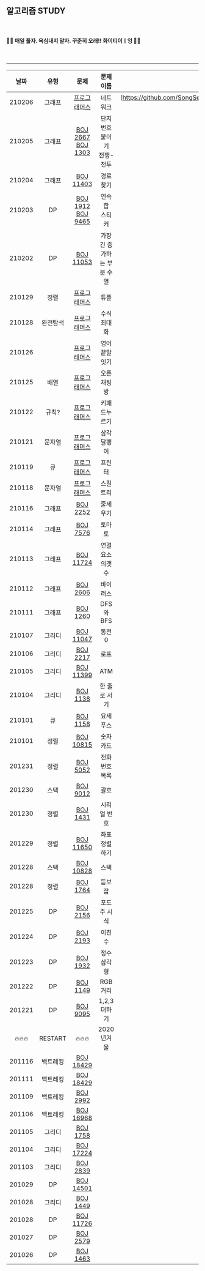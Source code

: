 ## 알고리즘 STUDY

<br>

#### 🙋‍♀️ 매일 풀자. 욕심내지 말자. 꾸준히 오래!! 화이티이ㅣ잉 🙋‍♀️  ####

<br>


----------------


|날짜|유형|문제|문제 이름|이동|
|:--------:|:--------:|:-------------:|:-------------:|:--:|
|210206|그래프|[프로그래머스](https://programmers.co.kr/learn/courses/30/lessons/43162)|네트워크|(https://github.com/SongSeoYoung/algorithm/tree/master/Programmers/%5BProgrammers%5D네트워크)
|210205|그래프|[BOJ 2667](https://www.acmicpc.net/problem/2667)<br>[BOJ 1303](https://www.acmicpc.net/problem/1303)|단지번호붙이기<br>전쟁-전투|[👉](https://github.com/SongSeoYoung/algorithm/tree/master/BOJ/%5BBOJ%5D2667)<br>[👉](https://github.com/SongSeoYoung/algorithm/tree/master/BOJ/%5BBOJ%5D1303)
|210204|그래프|[BOJ 11403](https://www.acmicpc.net/problem/11403)|경로찾기|[👉](https://github.com/SongSeoYoung/algorithm/tree/master/BOJ/%5BBOJ%5D11403)
|210203|DP|[BOJ 1912](https://www.acmicpc.net/problem/1912)<br>[BOJ 9465](https://www.acmicpc.net/problem/9465)|연속 합<br>스티커|[👉](https://github.com/SongSeoYoung/algorithm/tree/master/BOJ/%5BBOJ%5D1912)<br>[👉](https://github.com/SongSeoYoung/algorithm/tree/master/BOJ/%5BBOJ%5D9465)
|210202|DP|[BOJ 11053](https://www.acmicpc.net/problem/11053)|가장 긴 증가하는 부분 수열|[👉](https://github.com/SongSeoYoung/algorithm/tree/master/BOJ/%5BBOJ%5D11053)
|210129|정렬|[프로그래머스](https://programmers.co.kr/learn/courses/30/lessons/64065)|튜플|[👉](https://github.com/SongSeoYoung/algorithm/tree/master/Programmers/%5BProgrammers%5D튜플)
|210128|완전탐색|[프로그래머스](https://programmers.co.kr/learn/courses/30/lessons/67257)|수식 최대화|[👉](https://github.com/SongSeoYoung/algorithm/tree/master/Programmers/%5BProgrammers%5D수식최대화)
|210126||[프로그래머스](https://programmers.co.kr/learn/courses/30/lessons/12981)|영어 끝말잇기|[👉](https://github.com/SongSeoYoung/algorithm/tree/master/Programmers/%5BProgrammers%5D영어끝말잇기)
|210125|배열|[프로그래머스](https://programmers.co.kr/learn/courses/30/lessons/42888)|오픈채팅방|[👉](https://github.com/SongSeoYoung/algorithm/tree/master/Programmers/%5BProgrammers%5D오픈채팅방)
|210122|규칙?|[프로그래머스](https://programmers.co.kr/learn/courses/30/lessons/67256)|키패드누르기|[👉](https://github.com/SongSeoYoung/algorithm/tree/master/Programmers/%5BProgrammers%5D키패드누르기)
|210121|문자열|[프로그래머스](https://programmers.co.kr/learn/courses/30/lessons/68645)|삼각달팽이|[👉](https://github.com/SongSeoYoung/algorithm/tree/master/Programmers/%5BProgrammers%5D삼각달팽이)
|210119|큐|[프로그래머스](https://programmers.co.kr/learn/courses/30/lessons/42587)|프린터|[👉](https://github.com/SongSeoYoung/algorithm/tree/master/Programmers/%5BProgrammers%5DPrinter)
|210118|문자열|[프로그래머스](https://programmers.co.kr/learn/courses/30/lessons/49993?language=swift#)|스킬트리|[👉](https://github.com/SongSeoYoung/algorithm/tree/master/Programmers/%5BProgrammers%5DskillTree)
|210116|그래프|[BOJ 2252](https://www.acmicpc.net/problem/2252)|줄세우기|[👉](https://github.com/SongSeoYoung/algorithm/tree/master/BOJ/%5BBOJ%5D2252)
|210114|그래프|[BOJ 7576](https://www.acmicpc.net/problem/7576)|토마토|[👉](https://github.com/SongSeoYoung/algorithm/tree/master/BOJ/%5BBOJ%5D7576)
|210113|그래프|[BOJ 11724](https://www.acmicpc.net/problem/11724)|연결요소의갯수|[👉](https://github.com/SongSeoYoung/algorithm/tree/master/BOJ/%5BBOJ%5D11724)
|210112|그래프|[BOJ 2606](https://www.acmicpc.net/problem/2606)|바이러스|[👉](https://github.com/SongSeoYoung/algorithm/tree/master/BOJ/%5BBOJ%5D2606)
|210111|그래프|[BOJ 1260](https://www.acmicpc.net/problem/1260)|DFS와BFS|[👉](https://github.com/SongSeoYoung/algorithm/tree/master/BOJ/%5BBOJ%5D1260)
|210107|그리디|[BOJ 11047](https://www.acmicpc.net/problem/11047)|동전 0|[👉](https://github.com/SongSeoYoung/algorithm/tree/master/BOJ/%5BBOJ%5D11047)
|210106|그리디|[BOJ 2217](https://www.acmicpc.net/problem/2217)|로프|[👉](https://github.com/SongSeoYoung/algorithm/tree/master/BOJ/%5BBOJ%5D2217)
|210105|그리디|[BOJ 11399](https://www.acmicpc.net/problem/11399)|ATM|[👉](https://github.com/SongSeoYoung/algorithm/tree/master/BOJ/%5BBOJ%5D11399)
|210104|그리디|[BOJ 1138](https://www.acmicpc.net/problem/1138) | 한 줄로 서기|[👉](https://github.com/SongSeoYoung/algorithm/tree/master/BOJ/%5BBOJ%5D1138)
|210101|큐|[BOJ 1158](https://www.acmicpc.net/problem/1158) | 요세푸스 |[👉](https://github.com/SongSeoYoung/algorithm/tree/master/BOJ/%5BBOJ%5D1158)
|210101|정렬|[BOJ 10815](https://www.acmicpc.net/problem/10815)|숫자카드|[👉](https://github.com/SongSeoYoung/algorithm/tree/master/BOJ/%5BBOJ%5D10815)
|201231|정렬|[BOJ 5052](https://www.acmicpc.net/problem/5052)|전화번호 목록|[👉](https://github.com/SongSeoYoung/algorithm/tree/master/BOJ/%5BBOJ%5D5052)
|201230|스택|[BOJ 9012](https://www.acmicpc.net/problem/9012)|괄호|[👉](https://github.com/SongSeoYoung/algorithm/tree/master/BOJ/%5BBOJ%5D9012)
|201230|정렬|[BOJ 1431](https://www.acmicpc.net/problem/1431)|시리얼 번호|[👉](https://github.com/SongSeoYoung/algorithm/tree/master/BOJ/%5BBOJ%5D1431)
|201229|정렬|[BOJ 11650](https://www.acmicpc.net/problem/11650)|좌표 정렬하기|[👉](https://github.com/SongSeoYoung/algorithm/tree/master/BOJ/%5BBOJ%5D11650)
|201228|스택|[BOJ 10828](https://www.acmicpc.net/problem/10828)|스택|[👉](https://github.com/SongSeoYoung/algorithm/tree/master/BOJ/%5BBOJ%5D10828)
|201228|정렬|[BOJ 1764](https://www.acmicpc.net/problem/1764)|듣보잡|[👉](https://github.com/SongSeoYoung/algorithm/tree/master/BOJ/%5BBOJ%5D1764)
|201225|DP|[BOJ 2156](https://www.acmicpc.net/problem/2156)|포도주 시식|[👉](https://github.com/SongSeoYoung/algorithm/tree/master/BOJ/%5BBOJ%5D2156)
|201224|DP|[BOJ 2193](https://www.acmicpc.net/problem/2193)|이친수|[👉](https://github.com/SongSeoYoung/algorithm/tree/master/BOJ/%5BBOJ%5D2193)
|201223|DP|[BOJ 1932](https://www.acmicpc.net/problem/1149)|정수 삼각형|[👉](https://github.com/SongSeoYoung/algorithm/tree/master/BOJ/%5BBOJ%5D1932)
|201222|DP|[BOJ 1149](https://www.acmicpc.net/problem/1149)|RGB거리|[👉](https://github.com/SongSeoYoung/algorithm/tree/master/BOJ/%5BBOJ%5D1149)
|201221|DP|[BOJ 9095](https://www.acmicpc.net/problem/9095)|1,2,3 더하기|[👉](https://github.com/SongSeoYoung/algorithm/tree/master/BOJ/%5BBOJ%5D9095)
|🔥🔥🔥| RESTART| 🔥🔥🔥 |2020년겨울|🔥🔥|
|201116|백트레킹|[BOJ 18429](https://www.acmicpc.net/problem/18429)
|201111|백트레킹|[BOJ 18429](https://www.acmicpc.net/problem/18429)
|201109|백트레킹|[BOJ 2992](https://www.acmicpc.net/problem/2992)
|201106|백트레킹|[BOJ 16968](https://www.acmicpc.net/problem/16968)
|201105|그리디|[BOJ 1758](https://www.acmicpc.net/problem/1758)
|201104|그리디|[BOJ 17224](https://www.acmicpc.net/problem/17224)
|201103|그리디|[BOJ 2839](https://www.acmicpc.net/problem/2839)
|201029|DP|[BOJ 14501](https://www.acmicpc.net/problem/14501)
|201028|그리디|[BOJ 1449](https://www.acmicpc.net/problem/1449)
|201028|DP|[BOJ 11726](https://www.acmicpc.net/problem/11726)
|201027|DP|[BOJ 2579](https://www.acmicpc.net/problem/2579)
|201026|DP|[BOJ 1463](https://www.acmicpc.net/problem/1463)